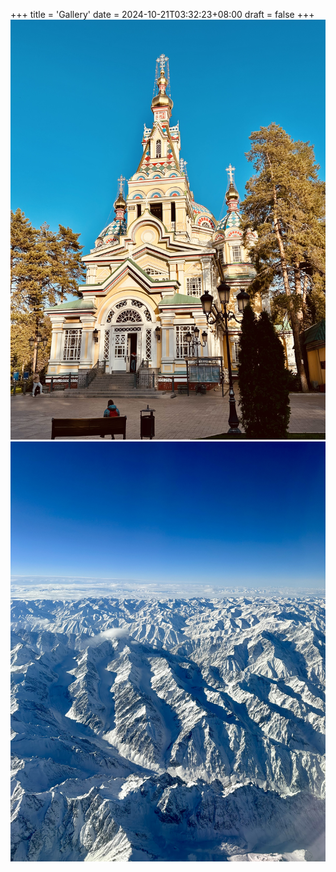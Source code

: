 +++
title = 'Gallery'
date = 2024-10-21T03:32:23+08:00
draft = false
+++
![alt text](images/AscensionCathedral.JPG#light "2024/10/20 Almaty Ascension Cathedral")
![alt text](images/FlightToAlmaty.JPG#light "2024/10/19 Flight from Urumqi to Almaty")

